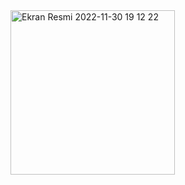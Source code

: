 <img width="263" alt="Ekran Resmi 2022-11-30 19 12 22" src="https://user-images.githubusercontent.com/92309764/204854400-7d5a9540-d3ef-444d-bab6-cd2a18d3b79c.png">
